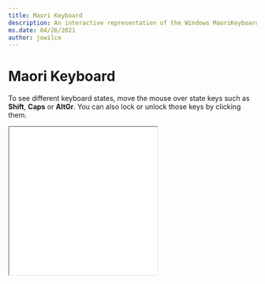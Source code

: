 ```yaml
---
title: Maori Keyboard
description: An interactive representation of the Windows MaoriKeyboard. To see different keyboard states, click or move the mouse over the state keys.
ms.date: 04/26/2021
author: jowilco
---
```


# Maori Keyboard

To see different keyboard states, move the mouse over state keys such as **Shift**, **Caps** or **AltGr**. You can also lock or unlock those keys by clicking them.

<iframe src="kbdmaori.html" height="300"></iframe>
